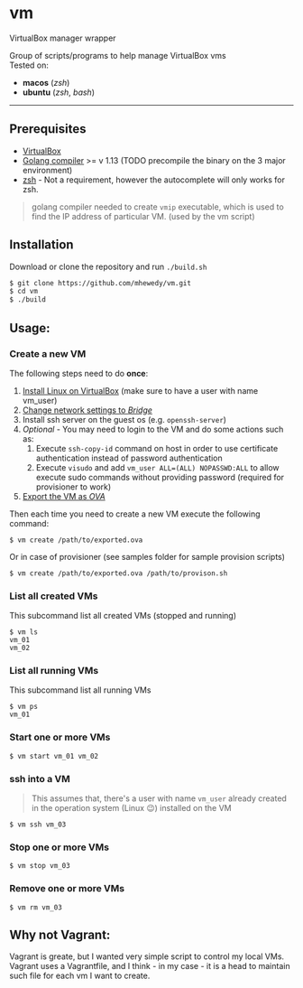 # vm
VirtualBox manager wrapper

Group of scripts/programs to help manage VirtualBox vms    
Tested on:
 * **macos** (*zsh*)
 * **ubuntu** (*zsh*, *bash*)
----

## Prerequisites
* [VirtualBox ](https://www.virtualbox.org/wiki/Downloads)
* [Golang compiler](https://golang.org/dl/) >= v 1.13 (TODO precompile the binary on the 3 major environment)
* [zsh](https://github.com/ohmyzsh/ohmyzsh/wiki/Installing-ZSH) - Not a requirement, however the autocomplete will only works for zsh.

> golang compiler needed to create `vmip` executable, which is used to find the IP address of particular VM. (used by the vm script)

## Installation
Download or clone the repository and run `./build.sh`

```bash
$ git clone https://github.com/mhewedy/vm.git
$ cd vm
$ ./build
```

## Usage:

### Create a new VM

The following steps need to do **once**:
1. [Install Linux on VirtualBox](https://www.wikihow.com/Install-Ubuntu-on-VirtualBox) (make sure to have a user with name vm_user)
2. [Change network settings to *Bridge*](https://www.opentechguides.com/how-to/article/virtualbox/140/vm-virtualbox-networking.html)
3. Install ssh server on the guest os (e.g. `openssh-server`) 
4. *Optional* - You may need to login to the VM and do some actions such as:
   1. Execute `ssh-copy-id` command on host in order to use certificate authentication instead of password authentication
   2. Execute `visudo` and add `vm_user ALL=(ALL) NOPASSWD:ALL` to allow execute sudo commands without providing password (required for provisioner to work)
5. [Export the VM as *OVA*](https://www.maketecheasier.com/import-export-ova-files-in-virtualbox/)

Then each time you need to create a new VM execute the following command:
```
$ vm create /path/to/exported.ova
```
Or in case of provisioner (see samples folder for sample provision scripts)
```
$ vm create /path/to/exported.ova /path/to/provison.sh 
```

### List all created VMs
This subcommand list all created VMs (stopped and running)
```
$ vm ls
vm_01
vm_02
```

### List all running VMs
This subcommand list all running VMs

```
$ vm ps
vm_01
```

### Start one or more VMs

```
$ vm start vm_01 vm_02
```


### ssh into a VM
> This assumes that, there's a user with name `vm_user` already created in the operation system (Linux 😉) installed on the VM

```
$ vm ssh vm_03
```

### Stop one or more VMs

```
$ vm stop vm_03
```

### Remove one or more VMs
```
$ vm rm vm_03
```

## Why not Vagrant:

Vagrant is greate, but I wanted very simple script to control my local VMs.   
Vagrant uses a Vagrantfile, and I think - in my case - it is a head to maintain such file for each vm I want to create.
